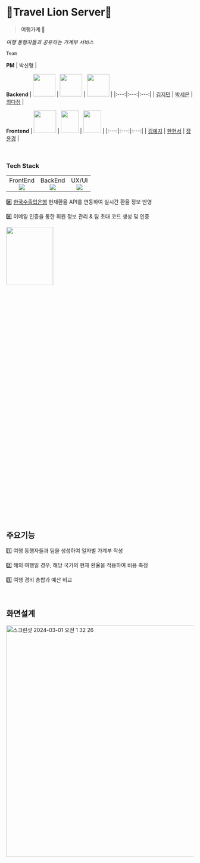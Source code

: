 <h1>🦁Travel Lion Server🦁</h1>

> **여행가계 💸**

*여행 동행자들과 공유하는 가계부 서비스*


`Team`

**PM**
| 박신형 | 

**Backend**
| <img src="https://avatars.githubusercontent.com/u/102315673?v=4" width="60" height="60"> | <img src="https://avatars.githubusercontent.com/u/102174849?v=4" width="60" height="60"> | <img src="https://avatars.githubusercontent.com/u/80518843?v=4" width="60" height="60"> | 
|:---:|:---:|:---:|
| [김지민](https://github.com/zzimnii) | [박세은](https://github.com/ParkSenn) | [최다정](https://github.com/da-jeong) |

**Frontend**
| <img src="https://avatars.githubusercontent.com/u/101444425?v=4" width="60" height="60"> | <img src="https://avatars.githubusercontent.com/u/80339766?v=4" width="48" height="60"> | <img src="https://avatars.githubusercontent.com/u/76401181?v=4" width="48" height="60"> |
|:---:|:---:|:---:|
| [김예지](https://github.com/mnbvcxzyj) | [한현서](https://github.com/hyunseo-han) | [장윤경](https://github.com/dbsrudwkd) |

<br>

### Tech Stack

<table>
<tr>
<td align="center">
FrontEnd
<br/>
<img src="https://img.shields.io/badge/react-61DAFB?style=for-the-badge&logo=React&logoColor=white">
</td>
<td align="center">
BackEnd
<br/>
<img src="https://img.shields.io/badge/django-092E20?style=for-the-badge&logo=Django&logoColor=white">
<td align="center">
UX/UI
<br/>
<img src="https://img.shields.io/badge/Figma-ae4dff?style=for-the-badge&logo=figma&logoColor=white">
</td>
</tr>
</table>

#️⃣ [한국수출입은행](https://www.koreaexim.go.kr/ir/HPHKIR020M01?apino=2&viewtype=C&searchselect=&searchword=) 현재환율 API를 연동하여 실시간 환율 정보 반영

#️⃣ 이메일 인증을 통한 회원 정보 관리 & 팀 초대 코드 생성 및 인증

<img src="https://github.com/travellion/Server/assets/102315673/3af8e653-db54-46d9-970d-70f27dc29ce8.png" width="50%" height="20%"/>



## 주요기능
1️⃣ 여행 동행자들과 팀을 생성하여 일자별 가계부 작성

2️⃣ 해외 여행일 경우, 해당 국가의 현재 환율을 적용하여 비용 측정

3️⃣ 여행 경비 총합과 예산 비교

<br>

## 화면설계
<img width="621" alt="스크린샷 2024-03-01 오전 1 32 26" src="https://github.com/travellion/Server/assets/102315673/8a72af37-cd40-49a2-b603-2a32a170abb7">

